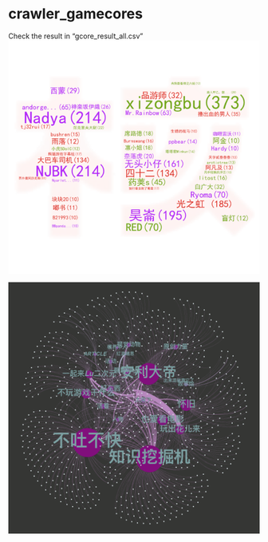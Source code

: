 # crawler_gamecores

Check the result in “gcore_result_all.csv”
![alt tag](figures/authors.png)

![alt tag](figures/category.pdf.png)


